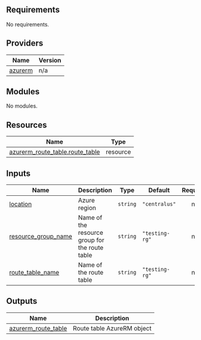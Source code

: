 <!-- BEGIN_TF_DOCS -->
## Requirements

No requirements.

## Providers

| Name | Version |
|------|---------|
| <a name="provider_azurerm"></a> [azurerm](#provider\_azurerm) | n/a |

## Modules

No modules.

## Resources

| Name | Type |
|------|------|
| [azurerm_route_table.route_table](https://registry.terraform.io/providers/hashicorp/azurerm/latest/docs/resources/route_table) | resource |

## Inputs

| Name | Description | Type | Default | Required |
|------|-------------|------|---------|:--------:|
| <a name="input_location"></a> [location](#input\_location) | Azure region | `string` | `"centralus"` | no |
| <a name="input_resource_group_name"></a> [resource\_group\_name](#input\_resource\_group\_name) | Name of the resource group for the route table | `string` | `"testing-rg"` | no |
| <a name="input_route_table_name"></a> [route\_table\_name](#input\_route\_table\_name) | Name of the route table | `string` | `"testing-rg"` | no |

## Outputs

| Name | Description |
|------|-------------|
| <a name="output_azurerm_route_table"></a> [azurerm\_route\_table](#output\_azurerm\_route\_table) | Route table AzureRM object |
<!-- END_TF_DOCS -->